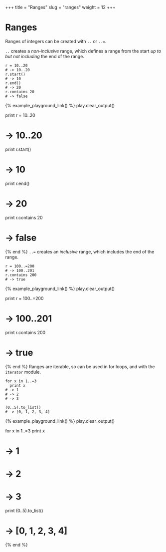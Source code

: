 +++
title = "Ranges"
slug = "ranges"
weight = 12
+++

# Ranges

Ranges of integers can be created with `..` or `..=`.

`..` creates a *non-inclusive* range, which defines a range from the start 
*up to but not including* the end of the range.

````koto
r = 10..20
# -> 10..20
r.start()
# -> 10
r.end()
# -> 20
r.contains 20
# -> false
````

{% example_playground_link() %}
play.clear_output()

print r = 10..20
# -> 10..20
print r.start()
# -> 10
print r.end()
# -> 20
print r.contains 20
# -> false

{% end %}
`..=` creates an *inclusive* range, which includes the end of the range.

````koto
r = 100..=200
# -> 100..201
r.contains 200
# -> true
````

{% example_playground_link() %}
play.clear_output()

print r = 100..=200
# -> 100..201
print r.contains 200
# -> true

{% end %}
Ranges are iterable, so can be used in for loops, and with the `iterator` module.

````koto
for x in 1..=3
  print x
# -> 1
# -> 2
# -> 3

(0..5).to_list()
# -> [0, 1, 2, 3, 4]
````

{% example_playground_link() %}
play.clear_output()

for x in 1..=3
  print x
# -> 1
# -> 2
# -> 3

print (0..5).to_list()
# -> [0, 1, 2, 3, 4]

{% end %}
